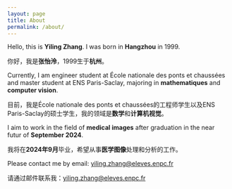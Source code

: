 ```yaml
---
layout: page
title: About
permalink: /about/
---
```


Hello, this is **Yiling Zhang**. I was born in **Hangzhou** in 1999. 

你好，我是**张怡泠**，1999生于**杭州**。

Currently, I am engineer student at École nationale des ponts et chaussées and master student at ENS Paris-Saclay, majoring in **mathematiques** and **computer vision**.

目前，我是École nationale des ponts et chaussées的工程师学生以及ENS Paris-Saclay的硕士学生，我的领域是**数学**和**计算机视觉**。

I aim to work in the field of **medical images** after graduation in the near futur of **September 2024**.

我将在**2024年9月**毕业，希望从事**医学图像**处理和分析的工作。

Please contact me by email: yiling.zhang@eleves.enpc.fr

请通过邮件联系我：yiling.zhang@eleves.enpc.fr
